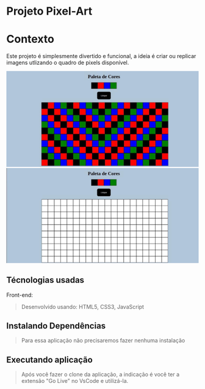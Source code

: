 # Projeto Pixel-Art

# Contexto
Este projeto é simplesmente divertido e funcional, a ideia é criar ou replicar imagens utlizando o quadro de pixels disponível.

<img width="600px" src="./pixelLimpo.jpeg" />
<img width="600px" src="./pixelPintado.jpeg" />

## Técnologias usadas

Front-end:
> Desenvolvido usando: HTML5, CSS3, JavaScript

## Instalando Dependências

> Para essa aplicação não precisaremos fazer nenhuma instalação

## Executando aplicação

> Após você fazer o clone da aplicação, a indicação é você ter a extensão "Go Live" no VsCode e utilizá-la.